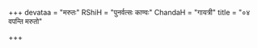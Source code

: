 +++
devataa = "मरुतः"
RShiH = "पुनर्वत्सः काण्वः"
ChandaH = "गायत्री"
title = "०४ वपन्ति मरुतो"

+++
